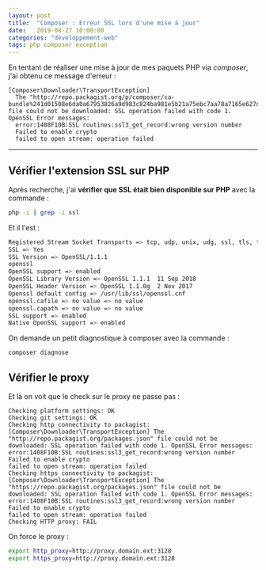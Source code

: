 ```yaml
---
layout: post
title:  "Composer : Erreur SSL lors d'une mise à jour"
date:   2019-08-27 10:00:00
categories: "développement-web"
tags: php composer exception
---
```


En tentant de réaliser une mise à jour de mes paquets PHP via *composer*, j'ai obtenu ce message d'erreur :

```
[Composer\Downloader\TransportException]
  The "http://repo.packagist.org/p/composer/ca-bundle%241d01508e6da0a67953826a9d983c824ba981e5b21a75ebc7aa78a7165e627d51.json" file could not be downloaded: SSL operation failed with code 1. OpenSSL Error messages:
  error:1408F10B:SSL routines:ssl3_get_record:wrong version number
  Failed to enable crypto
  failed to open stream: operation failed
```

---

## Vérifier l'extension SSL sur PHP

Après recherche, j'ai **vérifier que SSL était bien disponible sur PHP** avec la commande :

```bash
php -i | grep -i ssl
```

Et il l'est :

```bash
Registered Stream Socket Transports => tcp, udp, unix, udg, ssl, tls, tlsv1.0, tlsv1.1, tlsv1.2
SSL => Yes
SSL Version => OpenSSL/1.1.1
openssl
OpenSSL support => enabled
OpenSSL Library Version => OpenSSL 1.1.1  11 Sep 2018
OpenSSL Header Version => OpenSSL 1.1.0g  2 Nov 2017
Openssl default config => /usr/lib/ssl/openssl.cnf
openssl.cafile => no value => no value
openssl.capath => no value => no value
SSL support => enabled
Native OpenSSL support => enabled
```

On demande un petit diagnostique à composer avec la commande :

```bash
composer diagnose
```

## Vérifier le proxy

Et là on voit que le check sur le proxy ne passe pas :

```
Checking platform settings: OK
Checking git settings: OK
Checking http connectivity to packagist: [Composer\Downloader\TransportException] The "http://repo.packagist.org/packages.json" file could not be downloaded: SSL operation failed with code 1. OpenSSL Error messages:
error:1408F10B:SSL routines:ssl3_get_record:wrong version number
Failed to enable crypto
failed to open stream: operation failed
Checking https connectivity to packagist: [Composer\Downloader\TransportException] The "https://repo.packagist.org/packages.json" file could not be downloaded: SSL operation failed with code 1. OpenSSL Error messages:
error:1408F10B:SSL routines:ssl3_get_record:wrong version number
Failed to enable crypto
failed to open stream: operation failed
Checking HTTP proxy: FAIL
```

On force le proxy :

```bash
export http_proxy=http://proxy.domain.ext:3128
export https_proxy=http://proxy.domain.ext:3128
```
